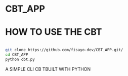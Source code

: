 # CBT_APP

# HOW TO USE THE CBT
```sh

git clone https://github.com/fisayo-dev/CBT_APP.git/
cd CBT_APP
python cbt.py

 ```
A SIMPLE CLI CB TBUILT WITH PYTHON
